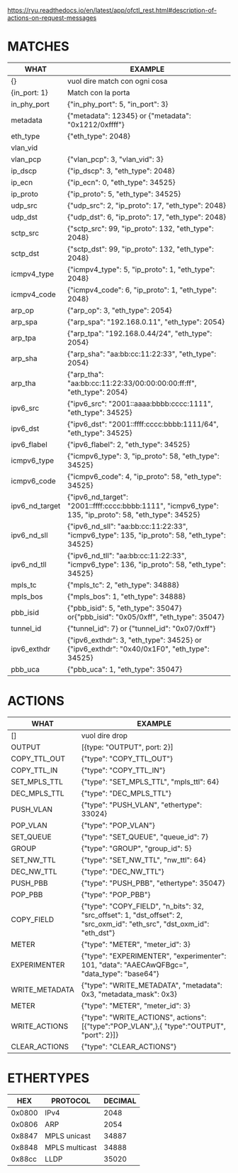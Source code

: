 https://ryu.readthedocs.io/en/latest/app/ofctl_rest.html#description-of-actions-on-request-messages

# MATCHES
WHAT | EXAMPLE 
--- | ---
{} | vuol dire match con ogni cosa
{in_port: 1} | Match con la porta
in_phy_port | {"in_phy_port": 5, "in_port": 3}
metadata | {"metadata": 12345} or {"metadata": "0x1212/0xffff"}
eth_type | {"eth_type": 2048}
vlan_vid | 
vlan_pcp | {"vlan_pcp": 3, "vlan_vid": 3}
ip_dscp | {"ip_dscp": 3, "eth_type": 2048}
ip_ecn | {"ip_ecn": 0, "eth_type": 34525}
ip_proto | {"ip_proto": 5, "eth_type": 34525}
udp_src | {"udp_src": 2, "ip_proto": 17, "eth_type": 2048}
udp_dst | {"udp_dst": 6, "ip_proto": 17, "eth_type": 2048}
sctp_src | {"sctp_src": 99, "ip_proto": 132, "eth_type": 2048}
sctp_dst | {"sctp_dst": 99, "ip_proto": 132, "eth_type": 2048}
icmpv4_type | {"icmpv4_type": 5, "ip_proto": 1, "eth_type": 2048}
icmpv4_code | {"icmpv4_code": 6, "ip_proto": 1, "eth_type": 2048}
arp_op | {"arp_op": 3, "eth_type": 2054}
arp_spa | {"arp_spa": "192.168.0.11", "eth_type": 2054}
arp_tpa | {"arp_tpa": "192.168.0.44/24", "eth_type": 2054}
arp_sha | {"arp_sha": "aa:bb:cc:11:22:33", "eth_type": 2054}
arp_tha | {"arp_tha": "aa:bb:cc:11:22:33/00:00:00:00:ff:ff", "eth_type": 2054}
ipv6_src | {"ipv6_src": "2001::aaaa:bbbb:cccc:1111", "eth_type": 34525}
ipv6_dst | {"ipv6_dst": "2001::ffff:cccc:bbbb:1111/64", "eth_type": 34525}
ipv6_flabel | {"ipv6_flabel": 2, "eth_type": 34525}
icmpv6_type | {"icmpv6_type": 3, "ip_proto": 58, "eth_type": 34525}
icmpv6_code | {"icmpv6_code": 4, "ip_proto": 58, "eth_type": 34525}
ipv6_nd_target | {"ipv6_nd_target": "2001::ffff:cccc:bbbb:1111", "icmpv6_type": 135, "ip_proto": 58, "eth_type": 34525}
ipv6_nd_sll | {"ipv6_nd_sll": "aa:bb:cc:11:22:33", "icmpv6_type": 135, "ip_proto": 58, "eth_type": 34525}
ipv6_nd_tll | {"ipv6_nd_tll": "aa:bb:cc:11:22:33", "icmpv6_type": 136, "ip_proto": 58, "eth_type": 34525}
mpls_tc | {"mpls_tc": 2, "eth_type": 34888}
mpls_bos | {"mpls_bos": 1, "eth_type": 34888}
pbb_isid | {"pbb_isid": 5, "eth_type": 35047} or{"pbb_isid": "0x05/0xff", "eth_type": 35047}
tunnel_id | {"tunnel_id": 7} or {"tunnel_id": "0x07/0xff"}
ipv6_exthdr | {"ipv6_exthdr": 3, "eth_type": 34525} or {"ipv6_exthdr": "0x40/0x1F0", "eth_type": 34525}
pbb_uca | {"pbb_uca": 1, "eth_type": 35047}

# ACTIONS
WHAT | EXAMPLE 
--- | ---
[] | vuol dire drop
OUTPUT | [{type: "OUTPUT", port: 2}]
COPY_TTL_OUT | {"type": "COPY_TTL_OUT"}
COPY_TTL_IN | {"type": "COPY_TTL_IN"}
SET_MPLS_TTL | {"type": "SET_MPLS_TTL", "mpls_ttl": 64}
DEC_MPLS_TTL | {"type": "DEC_MPLS_TTL"}
PUSH_VLAN | {"type": "PUSH_VLAN", "ethertype": 33024}
POP_VLAN | {"type": "POP_VLAN"}
SET_QUEUE | {"type": "SET_QUEUE", "queue_id": 7}
GROUP | {"type": "GROUP", "group_id": 5}
SET_NW_TTL | {"type": "SET_NW_TTL", "nw_ttl": 64}
DEC_NW_TTL | {"type": "DEC_NW_TTL"}
PUSH_PBB | {"type": "PUSH_PBB", "ethertype": 35047}
POP_PBB | {"type": "POP_PBB"}
COPY_FIELD | {"type": "COPY_FIELD", "n_bits": 32, "src_offset": 1, "dst_offset": 2, "src_oxm_id": "eth_src", "dst_oxm_id": "eth_dst"}
METER | {"type": "METER", "meter_id": 3}
EXPERIMENTER | {"type": "EXPERIMENTER", "experimenter": 101, "data": "AAECAwQFBgc=", "data_type": "base64"}
WRITE_METADATA | {"type": "WRITE_METADATA", "metadata": 0x3, "metadata_mask": 0x3}
METER | {"type": "METER", "meter_id": 3}
WRITE_ACTIONS | {"type": "WRITE_ACTIONS", actions":[{"type":"POP_VLAN",},{ "type":"OUTPUT", "port": 2}]}
CLEAR_ACTIONS | {"type": "CLEAR_ACTIONS"}

# ETHERTYPES
HEX | PROTOCOL | DECIMAL 
--- | --- | ---
0x0800 | IPv4 | 2048
0x0806 | ARP | 2054
0x8847 | MPLS unicast | 34887
0x8848 | MPLS multicast | 34888
0x88cc | LLDP | 35020